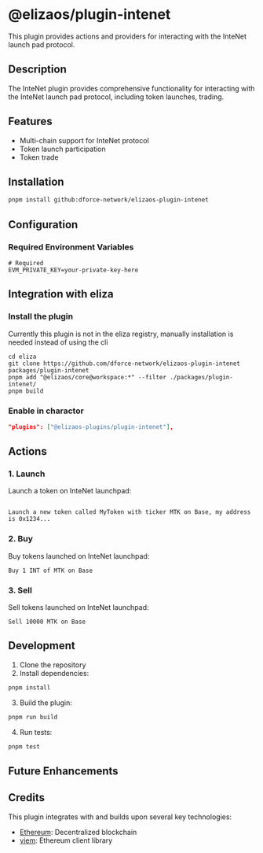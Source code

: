 # @elizaos/plugin-intenet

This plugin provides actions and providers for interacting with the InteNet launch pad protocol.

## Description

The InteNet plugin provides comprehensive functionality for interacting with the InteNet launch pad protocol, including token launches, trading.

## Features

- Multi-chain support for InteNet protocol
- Token launch participation
- Token trade

## Installation

```bash
pnpm install github:dforce-network/elizaos-plugin-intenet
```

## Configuration

### Required Environment Variables

```env
# Required
EVM_PRIVATE_KEY=your-private-key-here
```

## Integration with eliza

### Install the plugin

Currently this plugin is not in the eliza registry, manually installation is needed instead of using the cli

```shell
cd eliza
git clone https://github.com/dforce-network/elizaos-plugin-intenet packages/plugin-intenet
pnpm add "@elizaos/core@workspace:*" --filter ./packages/plugin-intenet/
pnpm build
```
### Enable in charactor


```json
"plugins": ["@elizaos-plugins/plugin-intenet"],
```


## Actions

### 1. Launch

Launch a token on InteNet launchpad:

```

Launch a new token called MyToken with ticker MTK on Base, my address is 0x1234...
```

### 2. Buy

Buy tokens launched on InteNet launchpad:

```
Buy 1 INT of MTK on Base
```

### 3. Sell

Sell tokens launched on InteNet launchpad:

```
Sell 10000 MTK on Base
```

## Development

1. Clone the repository
2. Install dependencies:

```bash
pnpm install
```

3. Build the plugin:

```bash
pnpm run build
```

4. Run tests:

```bash
pnpm test
```

## Future Enhancements

## Credits

This plugin integrates with and builds upon several key technologies:

- [Ethereum](https://ethereum.org/): Decentralized blockchain
- [viem](https://viem.sh/): Ethereum client library
